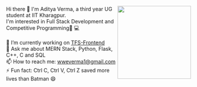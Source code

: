 Hi there 👋
<img align='right' src='https://user-images.githubusercontent.com/51537596/138762574-a842dae0-4b76-4f02-9b6c-0ba2a52ca5b7.gif' width='200'>
I'm Aditya Verma, a third year UG student at IIT Kharagpur.<br>
I'm interested in Full Stack Development and Competitive Programming👨‍ 💻<br><br>
🔭 I’m currently working on [TFS-Frontend](https://github.com/wweverma1/tfs-frontend)<br>
💬 Ask me about MERN Stack, Python, Flask, C++, C and SQL<br>
📫 How to reach me: wweverma1@gmail.com<br>
⚡ Fun fact: Ctrl C, Ctrl V, Ctrl Z saved more lives than Batman :smile:
<!--
**wweverma1/wweverma1** is a ✨ _special_ ✨ repository because its `README.md` (this file) appears on your GitHub profile.

Here are some ideas to get you started:

- 🔭 I’m currently working on ...
- 🌱 I’m currently learning ...
- 👯 I’m looking to collaborate on ...
- 🤔 I’m looking for help with ...
- 💬 Ask me about ...
- 📫 How to reach me: ...
- 😄 Pronouns: ...
- ⚡ Fun fact: ...
-->
